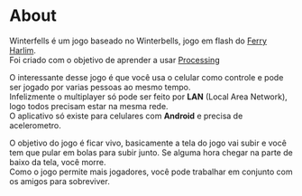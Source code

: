 # About
Winterfells é um jogo baseado no Winterbells, jogo em flash do [Ferry Harlim](http://www.ferryhalim.com/).  
Foi criado com o objetivo de aprender a usar [Processing](https://processing.org/)  

O interessante desse jogo é que você usa o celular como controle e pode ser jogado por varias pessoas ao mesmo tempo.  
Infelizmente o multiplayer só pode ser feito por **LAN** (Local Area Network), logo todos precisam estar na mesma rede.  
O aplicativo só existe para celulares com **Android** e precisa de acelerometro.  

O objetivo do jogo é ficar vivo, basicamente a tela do jogo vai subir e você tem que pular em bolas para subir junto. Se alguma hora chegar na parte de baixo da tela, você morre.  
Como o jogo permite mais jogadores, você pode trabalhar em conjunto com os amigos para sobreviver.  
